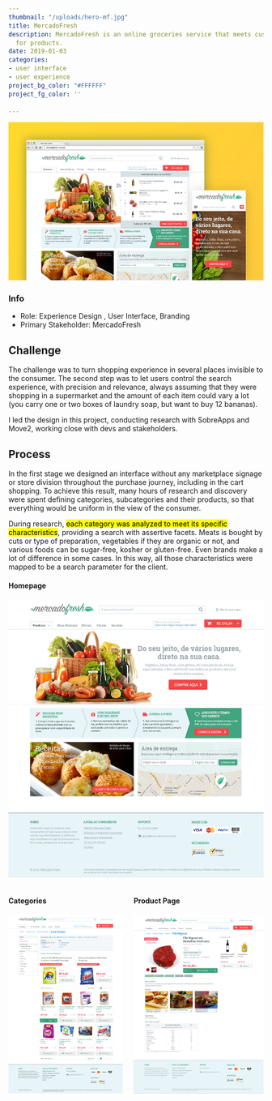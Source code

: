 ```yaml
---
thumbnail: "/uploads/hero-mf.jpg"
title: MercadoFresh
description: MercadoFresh is an online groceries service that meets customized demands
  for products.
date: 2019-01-03
categories:
- user interface
- user experience
project_bg_color: "#FFFFFF"
project_fg_color: ''

---
```

![](/uploads/hero-mf.jpg)

### Info

* Role: Experience Design , User Interface, Branding
* Primary Stakeholder: MercadoFresh

## Challenge

The challenge was to turn shopping experience in several places invisible to the consumer. The second step was to let users control the search experience, with precision and relevance, always assuming that they were shopping in a supermarket and the amount of each item could vary a lot (you carry one or two boxes of laundry soap, but want to buy 12 bananas).

I led the design in this project, conducting research with SobreApps and Move2, working close with devs and stakeholders.

## Process

In the first stage we designed an interface without any marketplace signage or store division throughout the purchase journey, including in the cart shopping. To achieve this result, many hours of research and discovery were spent defining categories, subcategories and their products, so that everything would be uniform in the view of the consumer.

During research, <mark>each category was analyzed to meet its specific characteristics</mark>, providing a search with assertive facets. Meats is bought by cuts or type of preparation, vegetables if they are organic or not, and various foods can be sugar-free, kosher or gluten-free. Even brands make a lot of difference in some cases. In this way, all those characteristics were mapped to be a search parameter for the client.

#### Homepage

![](/uploads/mf_home_concept_v1.jpg "Homepage")

<div class="columns"><div class="col">

#### Categories

![Categories](/uploads/mf_categoria-sub-01.png "Categories")

</div><div class="col">

#### Product Page

![](/uploads/mf_detalhe-produto-03.png "Product Detail")

</div></div>